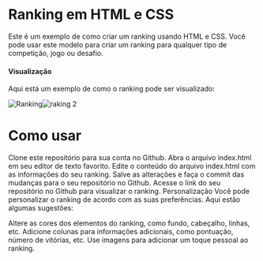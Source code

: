 # Ranking em HTML e CSS
Este é um exemplo de como criar um ranking usando HTML e CSS. Você pode usar este modelo para criar um ranking para qualquer tipo de competição, jogo ou desafio.

#### Visualização
Aqui está um exemplo de como o ranking pode ser visualizado:

![Ranking](https://user-images.githubusercontent.com/116680072/229256456-6fe33f6a-113c-4130-a900-decce09781bb.png)![raking 2](https://user-images.githubusercontent.com/116680072/229256842-1e324ce8-fb71-4bb9-8267-10f1d73f484d.png)



# Como usar
Clone este repositório para sua conta no Github.
Abra o arquivo index.html em seu editor de texto favorito.
Edite o conteúdo do arquivo index.html com as informações do seu ranking.
Salve as alterações e faça o commit das mudanças para o seu repositório no Github.
Acesse o link do seu repositório no Github para visualizar o ranking.
Personalização
Você pode personalizar o ranking de acordo com as suas preferências. Aqui estão algumas sugestões:

Altere as cores dos elementos do ranking, como fundo, cabeçalho, linhas, etc.
Adicione colunas para informações adicionais, como pontuação, número de vitórias, etc.
Use imagens para adicionar um toque pessoal ao ranking.

